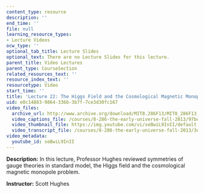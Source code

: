 ```yaml
---
content_type: resource
description: ''
end_time: ''
file: null
learning_resource_types:
- Lecture Videos
ocw_type: ''
optional_tab_title: Lecture Slides
optional_text: There are no Lecture Slides for this lecture.
parent_title: Video Lectures
parent_type: CourseSection
related_resources_text: ''
resource_index_text: ''
resourcetype: Video
start_time: ''
title: 'Lecture 22: The Higgs Field and the Cosmological Magnetic Monopole Problem'
uid: e0c14883-9864-336b-3b7f-7ce3d30fc167
video_files:
  archive_url: http://www.archive.org/download/MIT8.286F13/MIT8_286F13_lec22_300k.mp4
  video_captions_file: /courses/8-286-the-early-universe-fall-2013/97be371acadb581096dcac32a2fc220a_seBwiL9InII.vtt
  video_thumbnail_file: https://img.youtube.com/vi/seBwiL9InII/default.jpg
  video_transcript_file: /courses/8-286-the-early-universe-fall-2013/3ef27cdafbe29bfb9991e9265544754e_seBwiL9InII.pdf
video_metadata:
  youtube_id: seBwiL9InII
---
```


**Description:** In this lecture, Professor Hughes reviewed symmetries of gauge theories in standard model, the Higgs field and the cosmological magnetic monopole problem.

**Instructor:** Scott Hughes



